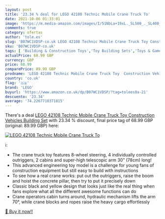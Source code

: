 ```yaml
---
layout: post
title: '23.34 % deal for LEGO 42108 Technic Mobile Crane Truck To'
date: 2021-10-06 01:33:01
image: 'https://m.media-amazon.com/images/I/51NbLa+19xL._SL500_._SL400_.jpg'
comments: true
category: ofertas
author: 'tole.es'
slug: 'B07WC1VDSP-co.uk LEGO 42108 Technic Mobile Crane Truck Toy Construction...'
sku: 'B07WC1VDSP-co.uk'
tags: [ 'Building & Construction Toys','Toy Building Sets','Toys & Games','Toys Store','lego', ]
actualPrice: 68.99 GBP
currency: GBP
price: 68.99
comparePrice: 89.99 GBP
prodname: 'LEGO 42108 Technic Mobile Crane Truck Toy  Construction Vehicles Building Set'
country: 'co.uk'
flag: '🇬🇧'
brand: 'LEGO'
buyurl: 'https://www.amazon.co.uk/dp/B07WC1VDSP/?tag=tolees0a-21'
descuento: '23.34'
average: '74.2267710371815'
---
```


There's a deal [LEGO 42108 Technic Mobile Crane Truck Toy  Construction Vehicles Building Set](https://www.amazon.co.uk/dp/B07WC1VDSP/?tag=tolees0a-21)  with  23.34 % discount, final price tag of  68.99 GBP (original: 89.99 GBP) here:

[![LEGO 42108 Technic Mobile Crane Truck To](https://m.media-amazon.com/images/I/51NbLa+19xL._SL500_._SL400_.jpg)](https://www.amazon.co.uk/dp/B07WC1VDSP/?tag=tolees0a-21)

ℹ️:

- The crane truck toy features 8-wheel steering, 4 individually controlled outriggers, 2 cabins and super-high telescopic arm 30” (78cm) long!
- This advanced engineering toy model is a challenge for young fans of construction equipment but still easy to build with instructions
- To see how a real crane works: put out the outriggers, raise the boom and hoist the concrete pillar, then try to put it precisely down
- Classic black and yellow design that looks just like the real thing when fans explore what all the different awesome functions can do
- Crane operators cabin turns around, hydraulic mechanism lifts the arm 70°, while crane blocks and ropes raise the heavy cargo effortlessly

[🛒 Buy it now!!](https://www.amazon.co.uk/dp/B07WC1VDSP/?tag=tolees0a-21)
